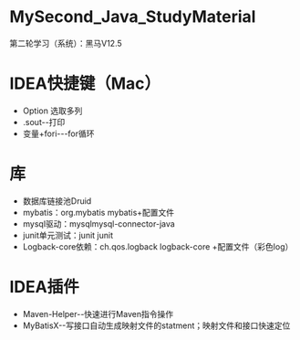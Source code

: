 # MySecond_Java_StudyMaterial
第二轮学习（系统）：黑马V12.5

# IDEA快捷键（Mac）

- Option 选取多列
- .sout--打印
- 变量+fori---for循环

# 库

- 数据库链接池Druid
- mybatis：<groupId>org.mybatis</groupId> <artifactId>mybatis</artifactId>+配置文件
- mysql驱动：<groupId>mysql</groupId><artifactId>mysql-connector-java</artifactId>
- junit单元测试：<groupId>junit</groupId> <artifactId>junit</artifactId>
- Logback-core依赖：<groupId>ch.qos.logback</groupId> <artifactId>logback-core</artifactId> +配置文件（彩色log）

# IDEA插件

- Maven-Helper--快速进行Maven指令操作
- MyBatisX--写接口自动生成映射文件的statment；映射文件和接口快速定位

